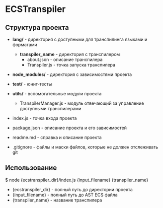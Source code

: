 ECSTranspiler
=========

Структура проекта
-----------------

* **lang/**                 - директория с доступными для транспилинга языками и форматами 
  - **transpiler_name**     - директория с транспилером
    * about.json            - описание транспилера
    * Transpiler.js         - точка запуска транспилера

* **node_modules/**         - директория с зависимостями проекта
* **test/**                 - юнит-тесты
* **utils/**                - вспомогательные модули проекта
  - TranspilerManager.js    - модуль отвечающий за управление доступными транспилерами
* index.js                  - точка входа проекта
* package.json              - описание проекта и его зависимостей
* readme.md                 - справка и описание проекта
* .gitignore                - файлы и маски файлов, которые не должен отслеживать git


Использование
-------------

$ node {ecstranspiler_dir}/index.js {input_filename} {transpiler_name}

* {ecstranspiler_dir} - полный путь до директории проекта
* {input_filename}    - полный путь до AST ECS файла
* {transpiler_name}   - название транспилера

  
